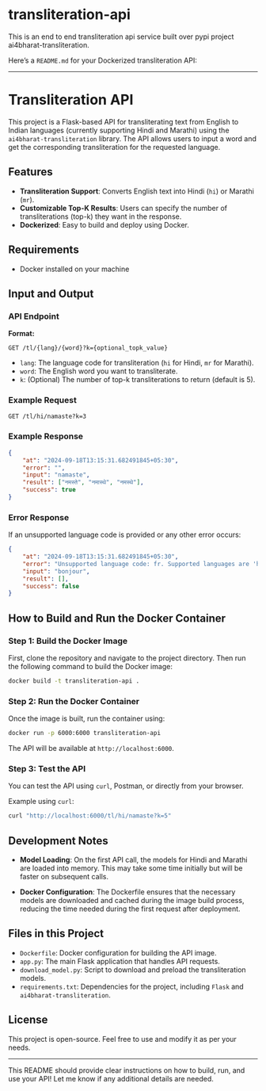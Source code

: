 # transliteration-api
This is an end to end transliteration api service built over pypi project ai4bharat-transliteration.

Here’s a `README.md` for your Dockerized transliteration API:

---

# Transliteration API

This project is a Flask-based API for transliterating text from English to Indian languages (currently supporting Hindi and Marathi) using the `ai4bharat-transliteration` library. The API allows users to input a word and get the corresponding transliteration for the requested language.

## Features
- **Transliteration Support**: Converts English text into Hindi (`hi`) or Marathi (`mr`).
- **Customizable Top-K Results**: Users can specify the number of transliterations (top-k) they want in the response.
- **Dockerized**: Easy to build and deploy using Docker.

## Requirements
- Docker installed on your machine

## Input and Output

### API Endpoint

**Format:**
```
GET /tl/{lang}/{word}?k={optional_topk_value}
```

- `lang`: The language code for transliteration (`hi` for Hindi, `mr` for Marathi).
- `word`: The English word you want to transliterate.
- `k`: (Optional) The number of top-k transliterations to return (default is 5).

### Example Request
```
GET /tl/hi/namaste?k=3
```

### Example Response
```json
{
    "at": "2024-09-18T13:15:31.682491845+05:30",
    "error": "",
    "input": "namaste",
    "result": ["नमस्ते", "नमास्थे", "नमस्थे"],
    "success": true
}
```

### Error Response
If an unsupported language code is provided or any other error occurs:
```json
{
    "at": "2024-09-18T13:15:31.682491845+05:30",
    "error": "Unsupported language code: fr. Supported languages are 'hi' and 'mr'.",
    "input": "bonjour",
    "result": [],
    "success": false
}
```

## How to Build and Run the Docker Container

### Step 1: Build the Docker Image
First, clone the repository and navigate to the project directory. Then run the following command to build the Docker image:

```bash
docker build -t transliteration-api .
```

### Step 2: Run the Docker Container
Once the image is built, run the container using:

```bash
docker run -p 6000:6000 transliteration-api
```

The API will be available at `http://localhost:6000`.

### Step 3: Test the API
You can test the API using `curl`, Postman, or directly from your browser.

Example using `curl`:
```bash
curl "http://localhost:6000/tl/hi/namaste?k=5"
```

## Development Notes

- **Model Loading**: On the first API call, the models for Hindi and Marathi are loaded into memory. This may take some time initially but will be faster on subsequent calls.
  
- **Docker Configuration**: The Dockerfile ensures that the necessary models are downloaded and cached during the image build process, reducing the time needed during the first request after deployment.

## Files in this Project

- `Dockerfile`: Docker configuration for building the API image.
- `app.py`: The main Flask application that handles API requests.
- `download_model.py`: Script to download and preload the transliteration models.
- `requirements.txt`: Dependencies for the project, including `Flask` and `ai4bharat-transliteration`.

## License
This project is open-source. Feel free to use and modify it as per your needs.

---

This README should provide clear instructions on how to build, run, and use your API! Let me know if any additional details are needed.